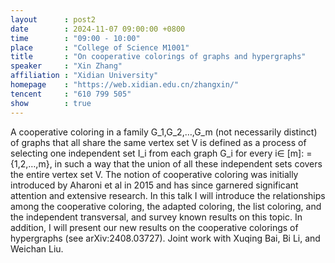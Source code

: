 ```yaml
---
layout      : post2
date        : 2024-11-07 09:00:00 +0800
time        : "09:00 - 10:00"
place       : "College of Science M1001"
title       : "On cooperative colorings of graphs and hypergraphs"
speaker     : "Xin Zhang"
affiliation : "Xidian University"
homepage    : "https://web.xidian.edu.cn/zhangxin/"
tencent     : "610 799 505"
show        : true
---
```


A cooperative coloring in a family G_1,G_2,…,G_m (not necessarily distinct) of graphs that all share the same vertex set V is defined as a process of selecting one independent set I_i from each graph G_i for every i∈ [m]: = {1,2,…,m}, in such a way that the union of all these independent sets covers the entire vertex set V. The notion of cooperative coloring was initially introduced by Aharoni et al in 2015 and has since garnered significant attention and extensive research. In this talk I will introduce the relationships among the cooperative coloring, the adapted coloring, the list coloring, and the independent transversal, and survey known results on this topic. In addition, I will present our new results on the cooperative colorings of hypergraphs (see arXiv:2408.03727). Joint work with Xuqing Bai, Bi Li, and Weichan Liu.
